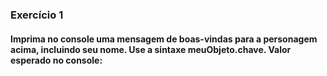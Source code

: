 ### Exercício 1

#### Imprima no console uma mensagem de boas-vindas para a personagem acima, incluindo seu nome. Use a sintaxe meuObjeto.chave. Valor esperado no console: